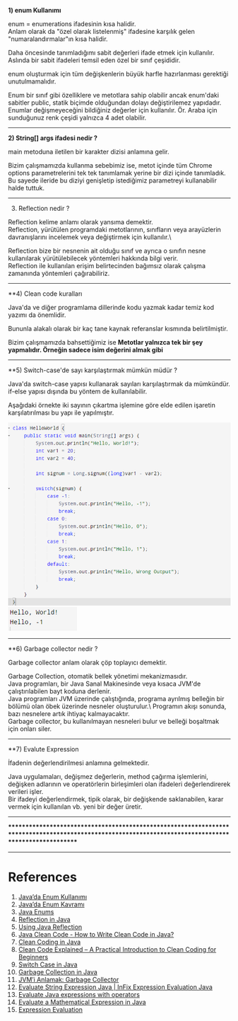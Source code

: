**1) enum Kullanımı**

enum = enumerations ifadesinin kısa halidir.\
Anlam olarak da "özel olarak listelenmiş" ifadesine karşılık gelen "numaralandırmalar"ın kısa halidir.

Daha öncesinde tanımladığımı sabit değerleri ifade etmek için kullanılır.
Aslında bir sabit ifadeleri temsil eden özel bir sınıf çeşididir.

enum oluşturmak için tüm değişkenlerin büyük harfle hazırlanması gerektiği unutulmamalıdır.

Enum bir sınıf gibi özelliklere ve metotlara sahip olabilir ancak enum'daki sabitler public, statik biçimde olduğundan dolayı değiştirilemez yapıdadır.
Enumlar değişmeyeceğini bildiğiniz değerler için kullanılır.
Ör. Araba için sunduğunuz renk çeşidi yalnızca 4 adet olabilir.

---
**2) String[] args ifadesi nedir ?**

main metoduna iletilen bir karakter dizisi anlamına gelir.

Bizim çalışmamızda kullanma sebebimiz ise, metot içinde tüm Chrome options parametrelerini tek tek tanımlamak yerine bir dizi içinde tanımladık.\
Bu sayede ileride bu diziyi genişletip istediğimiz parametreyi kullanabilir halde tuttuk.

---
3) Reflection nedir ?

Reflection kelime anlamı olarak yansıma demektir.\
Reflection, yürütülen programdaki metotlarının, sınıfların veya arayüzlerin davranışlarını incelemek veya değiştirmek için kullanılır.\

Reflection bize bir nesnenin ait olduğu sınıf ve ayrıca o sınıfın nesne kullanılarak yürütülebilecek yöntemleri hakkında bilgi verir.\
Reflection ile kullanılan erişim belirtecinden bağımsız olarak çalışma zamanında yöntemleri çağırabiliriz.

---
**4) Clean code kuralları

Java'da ve diğer programlama dillerinde kodu yazmak kadar temiz kod yazımı da önemlidir.

Bununla alakalı olarak bir kaç tane kaynak referanslar kısmında belirtilmiştir. 

Bizim çalışmamızda bahsettiğimiz ise <b> Metotlar yalnızca tek bir şey yapmalıdır. Örneğin sadece isim değerini almak gibi </b>


---
**5) Switch-case'de sayı karşılaştırmak mümkün müdür ?

Java'da switch-case yapısı kullanarak sayıları karşılaştırmak da mümkündür. 
if-else yapısı dışında bu yöntem de kullanılabilir.

Aşağıdaki örnekte iki sayının çıkartma işlemine göre elde edilen işaretin karşılatırılması bu yapı ile yapılmıştır.


![img.png](img.png)
![img_1.png](img_1.png)

---

**6) Garbage collector nedir ?
  
Garbage collector anlam olarak çöp toplayıcı demektir.

Garbage Collection, otomatik bellek yönetimi mekanizmasıdır.\
Java programları, bir Java Sanal Makinesinde veya kısaca JVM'de çalıştırılabilen bayt koduna derlenir.\
Java programları JVM üzerinde çalıştığında, programa ayrılmış belleğin bir bölümü olan öbek üzerinde nesneler oluşturulur.\ 
Programın akışı sonunda, bazı nesnelere artık ihtiyaç kalmayacaktır.\
Garbage collector, bu kullanılmayan nesneleri bulur ve belleği boşaltmak için onları siler.

---

**7) Evalute Expression

İfadenin değerlendirilmesi anlamına gelmektedir.

Java uygulamaları, değişmez değerlerin, method çağırma işlemlerini, değişken adlarının ve operatörlerin birleşimleri olan ifadeleri değerlendirerek verileri işler.\
Bir ifadeyi değerlendirmek, tipik olarak, bir değişkende saklanabilen, karar vermek için kullanılan vb. yeni bir değer üretir.

---

<b>
****************************************************************************************************************************************************
</b>

---
# References

1. [Java’da Enum Kullanımı](https://medium.com/gokhanyavas/javada-enum-kullan%C4%B1m%C4%B1-31015e8402b5)
2. [Java’da Enum Kavramı](https://emrecelen.com.tr/javada-enum-kavrami/)
3. [Java Enums](https://www.w3schools.com/java/java_enums.asp)
4. [Reflection in Java](https://www.geeksforgeeks.org/reflection-in-java/)
5. [Using Java Reflection](https://www.oracle.com/technical-resources/articles/java/javareflection.html)
6. [Java Clean Code - How to Write Clean Code in Java?](https://www.scaler.com/topics/java/java-clean-code/)
7. [Clean Coding in Java](https://www.baeldung.com/java-clean-code)
8. [Clean Code Explained – A Practical Introduction to Clean Coding for Beginners](https://www.freecodecamp.org/news/clean-coding-for-beginners/)
9. [Switch Case in Java](https://www.scaler.com/topics/java/switch-case-in-java/)
10. [Garbage Collection in Java](https://www.geeksforgeeks.org/garbage-collection-java/)
11. [JVM’i Anlamak: Garbage Collector](https://tugrulbayrak.medium.com/jvm-garbage-collector-nedir-96e76b6f6239)
12. [Evaluate String Expression Java | InFix Expression Evaluation Java](https://codedaily.in/evaluate-string-expression-java/)
13. [Evaluate Java expressions with operators](https://www.infoworld.com/article/2940467/java-101-evaluate-java-expressions-with-operators.html#:~:text=Java%20applications%20process%20data%20by,a%20decision%2C%20and%20so%20on.)
14. [Evaluate a Mathematical Expression in Java](https://www.delftstack.com/howto/java/java-evaluate-expression/)
15. [Expression Evaluation](https://www.geeksforgeeks.org/expression-evaluation/)
